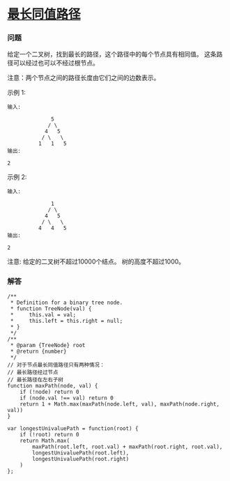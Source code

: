 # [最长同值路径](https://leetcode-cn.com/problems/longest-univalue-path)

### 问题

给定一个二叉树，找到最长的路径，这个路径中的每个节点具有相同值。 这条路径可以经过也可以不经过根节点。

注意：两个节点之间的路径长度由它们之间的边数表示。

示例 1:

```
输入:

              5
             / \
            4   5
           / \   \
          1   1   5
输出:

2
```
示例 2:

```
输入:

              1
             / \
            4   5
           / \   \
          4   4   5
输出:

2
```
注意: 给定的二叉树不超过10000个结点。 树的高度不超过1000。

### 解答

```
/**
 * Definition for a binary tree node.
 * function TreeNode(val) {
 *     this.val = val;
 *     this.left = this.right = null;
 * }
 */
/**
 * @param {TreeNode} root
 * @return {number}
 */
// 对于节点最长同值路径只有两种情况：
// 最长路径经过节点
// 最长路径在左右子树
function maxPath(node, val) {
    if (!node) return 0
    if (node.val !== val) return 0
    return 1 + Math.max(maxPath(node.left, val), maxPath(node.right, val))
}

var longestUnivaluePath = function(root) {
    if (!root) return 0
    return Math.max(
        maxPath(root.left, root.val) + maxPath(root.right, root.val),
        longestUnivaluePath(root.left),
        longestUnivaluePath(root.right)
    )
};
```

